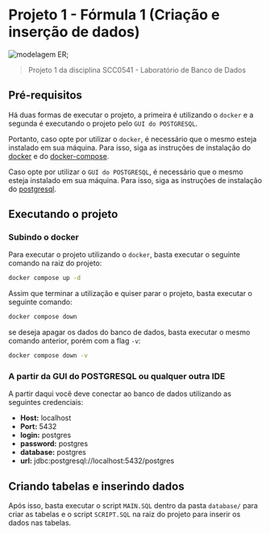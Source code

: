 # Projeto 1 - Fórmula 1 (Criação e inserção de dados)

![modelagem ER](https://i.imgur.com/qJXBMHG.png);
> Projeto 1 da disciplina SCC0541 - Laboratório de Banco de Dados

## Pré-requisitos

Há duas formas de executar o projeto, a primeira é utilizando o `docker` e a segunda é executando o projeto pelo `GUI do POSTGRESQL`.

Portanto, caso opte por utilizar o `docker`, é necessário que o mesmo esteja instalado em sua máquina. Para isso, siga as instruções de instalação do [docker](https://docs.docker.com/engine/install/) e do [docker-compose](https://docs.docker.com/compose/install/).

Caso opte por utilizar o `GUI do POSTGRESQL`, é necessário que o mesmo esteja instalado em sua máquina. Para isso, siga as instruções de instalação do [postgresql](https://www.postgresql.org/download/).

## Executando o projeto

### Subindo o docker

Para executar o projeto utilizando o `docker`, basta executar o seguinte comando na raiz do projeto:

```bash
docker compose up -d
```

Assim que terminar a utilização e quiser parar o projeto, basta executar o seguinte comando:

```bash
docker compose down
```

se deseja apagar os dados do banco de dados, basta executar o mesmo comando anterior, porém com a flag `-v`:

```bash
docker compose down -v
```

### A partir da GUI do POSTGRESQL ou qualquer outra IDE

A partir daqui você deve conectar ao banco de dados utilizando as seguintes credenciais:

- **Host:** localhost
- **Port:** 5432
- **login:** postgres
- **password:** postgres
- **database:** postgres
- **url:** jdbc:postgresql://localhost:5432/postgres

## Criando tabelas e inserindo dados

Após isso, basta executar o script `MAIN.SQL` dentro da pasta `database/` para criar as tabelas e o script `SCRIPT.SQL` na raiz do projeto para inserir os dados nas tabelas.
